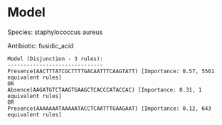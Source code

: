 
# Model

Species: staphylococcus aureus

Antibiotic: fusidic_acid

```
Model (Disjunction - 3 rules):
------------------------------
Presence(AACTTTATCGCTTTTGACAATTTCAAGTATT) [Importance: 0.57, 5561 equivalent rules]
OR
Absence(AAGATGTCTAAGTGAAGCTCACCCATACCAC) [Importance: 0.31, 1 equivalent rules]
OR
Presence(AAAAAAATAAAAATACCTCAATTTGAAGAAT) [Importance: 0.12, 643 equivalent rules]

```

